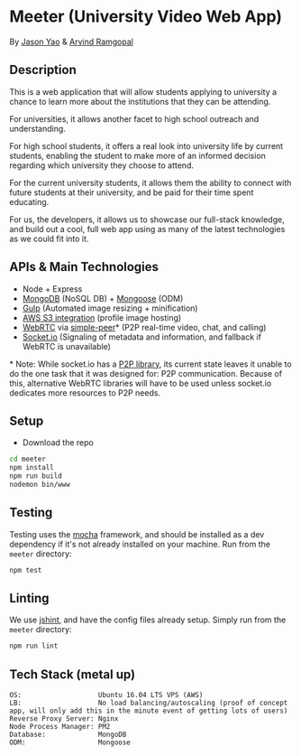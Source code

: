 # Meeter (University Video Web App)
By [Jason Yao](https://github.com/JasonYao) & [Arvind Ramgopal](https://github.com/arvind001)

## Description
This is a web application that will allow students
applying to university a chance to learn more about
the institutions that they can be attending.

For universities, it allows another facet to high
school outreach and understanding.

For high school students, it offers a real look
into university life by current students, enabling
the student to make more of an informed decision
regarding which university they choose to attend.

For the current university students, it allows
them the ability to connect with future students
at their university, and be paid for their time
spent educating.

For us, the developers, it allows us to showcase
our full-stack knowledge, and build out a cool,
full web app using as many of the latest technologies
as we could fit into it.

## APIs & Main Technologies
- Node + Express
- [MongoDB](https://www.mongodb.com/) (NoSQL DB) + [Mongoose](http://mongoosejs.com/) (ODM)
- [Gulp](http://gulpjs.com/) (Automated image resizing + minification)
- [AWS S3 integration](https://aws.amazon.com/s3/) (profile image hosting)
- [WebRTC](https://webrtc.org/) via [simple-peer](https://github.com/feross/simple-peer)* (P2P real-time video, chat, and calling)
- [Socket.io](http://socket.io/) (Signaling of metadata and information, and fallback if WebRTC is unavailable)


\* Note: While socket.io has a [P2P library](https://github.com/socketio/socket.io-p2p),
its current state leaves it unable to do the one
task that it was designed for: P2P communication.
Because of this, alternative WebRTC libraries will
have to be used unless socket.io dedicates more
resources to P2P needs.

## Setup
- Download the repo

```sh
cd meeter
npm install
npm run build
nodemon bin/www
```

## Testing
Testing uses the [mocha](https://mochajs.org/) framework,
and should be installed as a dev dependency if it's not
already installed on your machine. Run from the `meeter` directory:

```sh
npm test
```

## Linting
We use [jshint](http://jshint.com/), and have the config files already setup.
Simply run from the `meeter` directory:
```sh
npm run lint
```

## Tech Stack (metal up)
```
OS:                   Ubuntu 16.04 LTS VPS (AWS)
LB:                   No load balancing/autoscaling (proof of concept app, will only add this in the minute event of getting lots of users)
Reverse Proxy Server: Nginx
Node Process Manager: PM2
Database:             MongoDB
ODM:                  Mongoose
```
